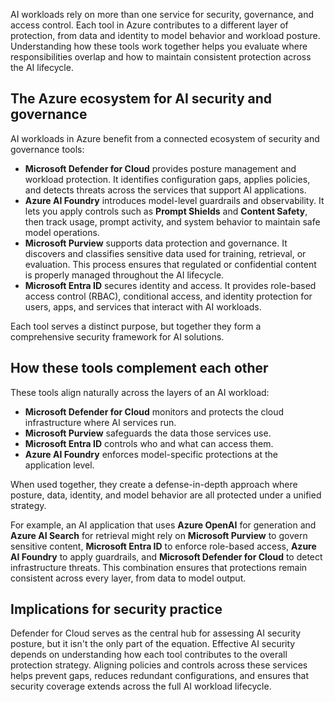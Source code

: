 AI workloads rely on more than one service for security, governance, and access control. Each tool in Azure contributes to a different layer of protection, from data and identity to model behavior and workload posture. Understanding how these tools work together helps you evaluate where responsibilities overlap and how to maintain consistent protection across the AI lifecycle.

## The Azure ecosystem for AI security and governance

AI workloads in Azure benefit from a connected ecosystem of security and governance tools:

- **Microsoft Defender for Cloud** provides posture management and workload protection. It identifies configuration gaps, applies policies, and detects threats across the services that support AI applications.
- **Azure AI Foundry** introduces model-level guardrails and observability. It lets you apply controls such as **Prompt Shields** and **Content Safety**, then track usage, prompt activity, and system behavior to maintain safe model operations.
- **Microsoft Purview** supports data protection and governance. It discovers and classifies sensitive data used for training, retrieval, or evaluation. This process ensures that regulated or confidential content is properly managed throughout the AI lifecycle.
- **Microsoft Entra ID** secures identity and access. It provides role-based access control (RBAC), conditional access, and identity protection for users, apps, and services that interact with AI workloads.

Each tool serves a distinct purpose, but together they form a comprehensive security framework for AI solutions.

## How these tools complement each other

These tools align naturally across the layers of an AI workload:

- **Microsoft Defender for Cloud** monitors and protects the cloud infrastructure where AI services run.
- **Microsoft Purview** safeguards the data those services use.
- **Microsoft Entra ID** controls who and what can access them.
- **Azure AI Foundry** enforces model-specific protections at the application level.

When used together, they create a defense-in-depth approach where posture, data, identity, and model behavior are all protected under a unified strategy.

For example, an AI application that uses **Azure OpenAI** for generation and **Azure AI Search** for retrieval might rely on **Microsoft Purview** to govern sensitive content, **Microsoft Entra ID** to enforce role-based access, **Azure AI Foundry** to apply guardrails, and **Microsoft Defender for Cloud** to detect infrastructure threats. This combination ensures that protections remain consistent across every layer, from data to model output.

## Implications for security practice

Defender for Cloud serves as the central hub for assessing AI security posture, but it isn't the only part of the equation. Effective AI security depends on understanding how each tool contributes to the overall protection strategy. Aligning policies and controls across these services helps prevent gaps, reduces redundant configurations, and ensures that security coverage extends across the full AI workload lifecycle.
